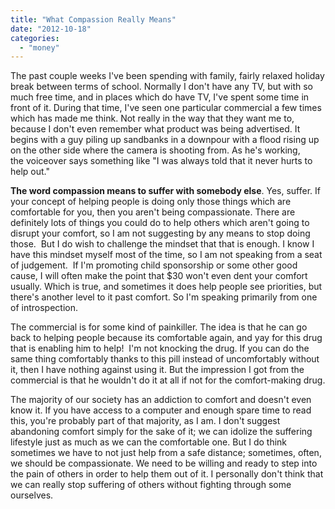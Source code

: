 ```yaml
---
title: "What Compassion Really Means"
date: "2012-10-18"
categories: 
  - "money"
---
```


The past couple weeks I've been spending with family, fairly relaxed holiday break between terms of school. Normally I don't have any TV, but with so much free time, and in places which do have TV, I've spent some time in front of it. During that time, I've seen one particular commercial a few times which has made me think. Not really in the way that they want me to, because I don't even remember what product was being advertised. It begins with a guy piling up sandbanks in a downpour with a flood rising up on the other side where the camera is shooting from. As he's working, the voiceover says something like "I was always told that it never hurts to help out."

**The word compassion means to suffer with somebody else**. Yes, suffer. If your concept of helping people is doing only those things which are comfortable for you, then you aren't being compassionate. There are definitely lots of things you could do to help others which aren't going to disrupt your comfort, so I am not suggesting by any means to stop doing those.  But I do wish to challenge the mindset that that is enough. I know I have this mindset myself most of the time, so I am not speaking from a seat of judgement.  If I'm promoting child sponsorship or some other good cause, I will often make the point that $30 won't even dent your comfort usually. Which is true, and sometimes it does help people see priorities, but there's another level to it past comfort. So I'm speaking primarily from one of introspection.

<!--more-->The commercial is for some kind of painkiller. The idea is that he can go back to helping people because its comfortable again, and yay for this drug that is enabling him to help!  I'm not knocking the drug. If you can do the same thing comfortably thanks to this pill instead of uncomfortably without it, then I have nothing against using it. But the impression I got from the commercial is that he wouldn't do it at all if not for the comfort-making drug.

The majority of our society has an addiction to comfort and doesn't even know it. If you have access to a computer and enough spare time to read this, you're probably part of that majority, as I am. I don't suggest abandoning comfort simply for the sake of it; we can idolize the suffering lifestyle just as much as we can the comfortable one. But I do think sometimes we have to not just help from a safe distance; sometimes, often, we should be compassionate. We need to be willing and ready to step into the pain of others in order to help them out of it. I personally don't think that we can really stop suffering of others without fighting through some ourselves.
